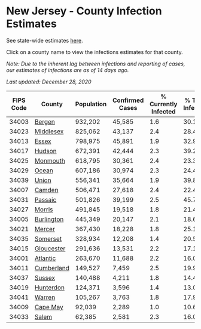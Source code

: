 # New Jersey - County Infection Estimates

See state-wide estimates [here](/infections/us-nj).

Click on a county name to view the infections estimates for that county.

*Note: Due to the inherent lag between infections and reporting of cases, our estimates of infections are as of 14 days ago.*

*Last updated: December 28, 2020*

|   FIPS Code |                   County |   Population |   Confirmed Cases |   % Currently Infected |   % Total Infected |
|-------------|--------------------------|--------------|-------------------|------------------------|--------------------|
|       34003 |         [Bergen](bergen) |      932,202 |            45,585 |                    1.6 |               30.1 |
|       34023 |   [Middlesex](middlesex) |      825,062 |            43,137 |                    2.4 |               28.4 |
|       34013 |           [Essex](essex) |      798,975 |            45,891 |                    1.9 |               32.9 |
|       34017 |         [Hudson](hudson) |      672,391 |            42,444 |                    2.3 |               39.2 |
|       34025 |     [Monmouth](monmouth) |      618,795 |            30,361 |                    2.4 |               23.3 |
|       34029 |           [Ocean](ocean) |      607,186 |            30,974 |                    2.3 |               24.4 |
|       34039 |           [Union](union) |      556,341 |            35,664 |                    1.9 |               39.8 |
|       34007 |         [Camden](camden) |      506,471 |            27,618 |                    2.4 |               22.4 |
|       34031 |       [Passaic](passaic) |      501,826 |            39,199 |                    2.5 |               45.7 |
|       34027 |         [Morris](morris) |      491,845 |            19,518 |                    1.8 |               21.4 |
|       34005 | [Burlington](burlington) |      445,349 |            20,147 |                    2.1 |               18.6 |
|       34021 |         [Mercer](mercer) |      367,430 |            18,228 |                    1.8 |               25.1 |
|       34035 |     [Somerset](somerset) |      328,934 |            12,208 |                    1.4 |               20.5 |
|       34015 | [Gloucester](gloucester) |      291,636 |            13,531 |                    2.2 |               17.1 |
|       34001 |     [Atlantic](atlantic) |      263,670 |            11,688 |                    2.2 |               16.0 |
|       34011 | [Cumberland](cumberland) |      149,527 |             7,459 |                    2.5 |               19.9 |
|       34037 |         [Sussex](sussex) |      140,488 |             4,211 |                    1.8 |               14.4 |
|       34019 |   [Hunterdon](hunterdon) |      124,371 |             3,596 |                    1.4 |               13.0 |
|       34041 |         [Warren](warren) |      105,267 |             3,763 |                    1.8 |               17.9 |
|       34009 |     [Cape May](cape-may) |       92,039 |             2,289 |                    1.0 |               10.6 |
|       34033 |           [Salem](salem) |       62,385 |             2,581 |                    2.3 |               16.0 |